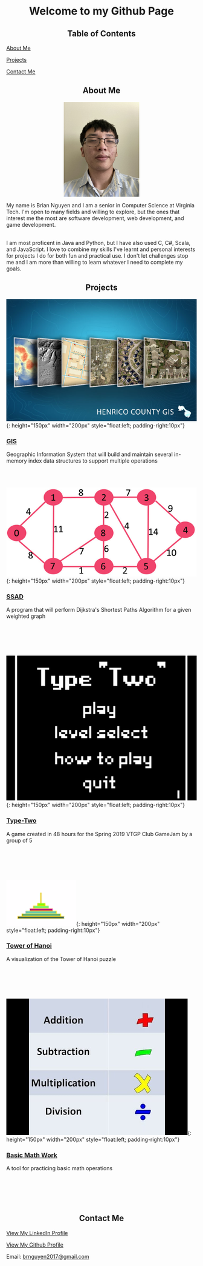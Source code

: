 <h1 align="center">Welcome to my Github Page</h1>

<h2 align="center">Table of Contents</h2>

<a href="#about">About Me</a>
  
<a href="#projects">Projects</a>
  
<a href="#contact">Contact Me</a>

<h2 align="center" id="about">About Me</h2>
<p align="center">
<img src="/images/me.jpg" align="center" width="200" height="250">
</p>
My name is Brian Nguyen and I am a senior in Computer Science at Virginia Tech. I'm open to many fields and willing to explore, but the ones that interest me the most are  software development, web development, and game development. 
<br><br>

I am most proficent in Java and Python, but I have also used C, C#, Scala, and JavaScript. I love to combine my skills I've learnt and personal interests for projects I do for both fun and practical use. I don't let challenges stop me and I am more than willing to learn whatever I need to complete my goals.

<h2 align="center" id="projects">Projects</h2>

![GIS](/images/GIS/Henrico_County_GIS.jpg){: height="150px" width="200px" style="float:left; padding-right:10px"} 
### [GIS](/GIS.md) 

Geographic Information System that will build and maintain several in-memory index data structures to support multiple operations

<br><br>

![SSAD](/images/SSAD/Weighted_Graph.jpg){: height="150px" width="200px" style="float:left; padding-right:10px"} 
### [SSAD](/SSAD.md) 

A program that will perform Dijkstra's Shortest Paths Algorithm for a given weighted graph

<br><br>
<br><br>

![SSAD](/images/Type-Two/Title_Screen.PNG){: height="150px" width="200px" style="float:left; padding-right:10px"} 
### [Type-Two](/Type-Two.md) 

A game created in 48 hours for the Spring 2019 VTGP Club GameJam by a group of 5

<br><br>
<br><br>


![Tower-Of-Hanoi](/images/Tower-of-Hanoi/Tower_of_Hanoi_img.PNG){: height="150px" width="200px" style="float:left; padding-right:10px"} 
### [Tower of Hanoi](/Tower-of-Hanoi.md) 

A visualization of the Tower of Hanoi puzzle

<br><br>
<br><br>

![Basic-Math-Work](/images/Basic-Math-Work/4-basic-operations.jpg){: height="150px" width="200px" style="float:left; padding-right:10px"} 
### [Basic Math Work](/Basic-Math-Work.md) 

A tool for practicing basic math operations

<br><br>
<br><br>




<h2 align="center" id="contact">Contact Me</h2>
  
<a href="https://www.linkedin.com/in/brian-nguyen-2000/">View My LinkedIn Profile</a>

<a href="https://www.github.com/Lin1ey">View My Github Profile</a>

Email: brnguyen2017@gmail.com

